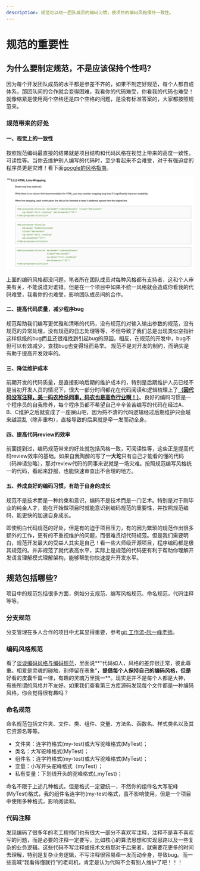 ```yaml
---
description: 规范可以统一团队成员的编码习惯，使项目的编码风格保持一致性。
---
```


# 规范的重要性

## 为什么要制定规范，不是应该保持个性吗?

因为每个开发团队成员的水平都是参差不齐的，如果不制定好规范，每个人都自成体系，那团队间的合作就会变得困难，我看你的代码难受，你看我的代码也难受！就像缩紧是使用两个空格还是四个空格的问题，是没有标准答案的，大家都按照规范来。

### 规范带来的好处

#### 一、视觉上的一致性

按照规范编码最直接的结果就是项目结构和代码风格在视觉上带来的高度一致性，可读性等。当你去维护别人编写的代码时，至少看起来不会难受，对于有强迫症的程序员更是灾难！看下面[google的风格指南](https://google.github.io/styleguide/htmlcssguide.html#HTML_Line-Wrapping)。

![styleguide](.gitbook/assets/image%20%2811%29.png)

上面的编码风格都没问题，笔者所在团队成员对每种风格都有支持者，这和个人审美有关，不能说谁对谁错。但是在一个项目中如果不统一风格就会造成你看我的代码难受，我看你的也难受，影响团队成员间的合作。

#### 二、提高代码质量，减少程序bug

规范帮助我们编写更优雅和清晰的代码，没有规范的对输入输出参数的规范，没有规范的异常处理，没有规范的日志处理等等，不但导致了我们总是出现类似空指针这样低级的bug而且还很难找到引起bug的原因。相反，在规范的开发中，bug不但可以有效减少，查找bug也变得轻而易举。 规范不是对开发的制约，而确实是有助于提高开发效率的。

#### 三、降低维护成本

前期开发的代码质量，是直接影响后期的维护成本的，特别是后期维护人员已经不是当初开发人员的情况下，很大一部分时间都花在代码阅读和逻辑梳理上了[**（因代码没写注释，美一码农枪杀同事，码农也是高危行业啊！）**](https://zhuanlan.zhihu.com/p/45319957)。良好的编码习惯是一个程序员的自我修养，每个程序员都不希望自己辛辛苦苦编写的代码在经过A、B、C维护之后就变成了一座屎山吧，因为捋不清的代码逻辑经过后期维护只会越来越混乱（除非重构），直接导致的后果就是牵一发而动全身。

#### 四、提高代码review的效率

前面提到过，编码规范带来的好处就包括风格一致，可阅读性等，这些正是提高代码review效率的基础。如果自我陶醉的写了**一大坨**只有自己才能看的懂的代码（码神请忽略），那对review代码的同事来说就是一场灾难。按照规范编写风格统一的代码，看起来舒服，也能快速审查出不合理的地方。

#### 五、养成良好的编码习惯，有助于自身的成长

规范不是技术而是一种约束和意识，编码不是技术而是一门艺术。特别是对于刚毕业的纯金人才，能在开始做项目时就能意识到编码规范的重要性，并按照规范编码，能更快的加速自身成长。

即使明白代码规范的好处，但是有的迫于项目压力，有的因为繁琐的规范作出很多额外的工作，更有的不重视维护的问题，而很难贯彻代码规范。但是我们需要明白，规范开发最大的受益人其实是自己！看一些大师级开源项目，程序编码都是极其规范的。并非规范了就代表高水平，实际上是规范的代码更有利于帮助你理解开发语言理解模式理解架构，能够帮助你快速提升开发水平。

## 规范包括哪些?

项目中的规范包括很多方面，例如分支规范、编写风格规范、命名规范，代码注释等等。

### 分支规范

分支管理在多人合作的项目中尤其显得重要，参考[git 工作流-阮一峰老师](http://www.ruanyifeng.com/blog/2015/12/git-workflow.html)。

### 编码风格规范

看了[谈谈编码风格与编码规范](https://github.com/lifesinger/blog/issues/166)，里面说**“代码如人，风格的差异很正常，彼此尊重。相爱是灵魂的碰触，别停留在表象“**，提倡每个人保持自己的编码风格，但是**好看的皮囊千篇一律，有趣的灵魂万里挑一**。现实是并不是每个人都是大神，有些所谓的风格并不友好。如果我们查看第三方库源码发现每个文件都是一种编码风格，你会觉得很有趣吗？

### 命名规范

命名规范包括文件夹、文件、类、组件、变量、方法名、函数名、样式类名以及其它资源名等等。

* 文件夹：连字符格式\(my-test\)或大写驼峰格式\(MyTest\)；
* 类名：大写驼峰格式\(MyTest\)；
* 组件名：连字符格式\(my-test\)或大写驼峰格式\(MyTest\)；
* 变量：小写开头驼峰格式（myTest）；
* 私有变量：下划线开头的驼峰格式\(\_myTest\)；

命名不限于上述几种格式，但是格式一定要统一，不然你的组件名大写驼峰\(MyTest\)格式，我的组件名连字符\(my-test\)格式，虽不影响使用，但是一个项目中使用多种格式，影响阅读和。

### 代码注释

发现编码了很多年的老工程师们也有很大一部分不喜欢写注释，注释不是喜不喜欢写的问题，而是必要的注释一定要写，比如核心的算法思想和实现思路以及一些复杂的业务逻辑。这些代码不写注释或技术文档那对于后来者，就需要花更多的时间去理解，特别是复杂业务逻辑，不写注释很容易牵一发而动全身，导致bug。而一些高喊“我看得懂就行“的老司机，肯定是认为代码不会有别人维护了吧！！！



